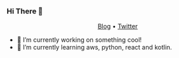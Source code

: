 ### Hi There 👋

<p align="center">
  <a href="https://yublog.vercel.app">Blog</a> •
  <a href="https://twitter.com/yuyj109">Twitter</a>
</p>

- 🔭 I’m currently working on something cool!
- 🌱 I’m currently learning aws, python, react and kotlin.
